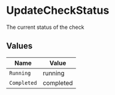 # UpdateCheckStatus

The current status of the check


## Values

| Name        | Value       |
| ----------- | ----------- |
| `Running`   | running     |
| `Completed` | completed   |